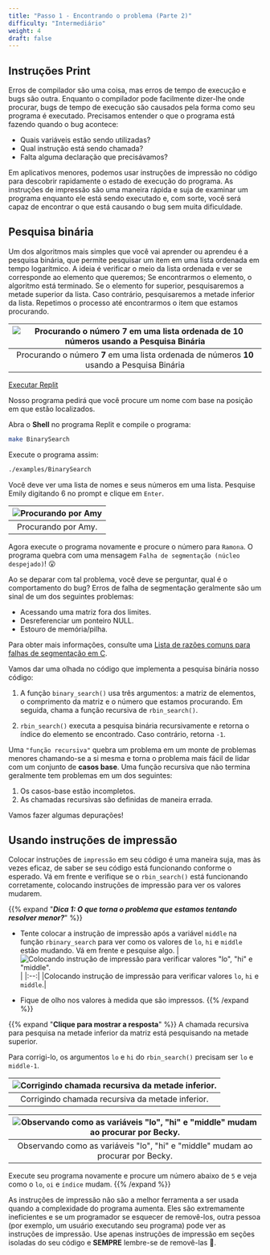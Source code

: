```yaml
---
title: "Passo 1 - Encontrando o problema (Parte 2)"
difficulty: "Intermediário"
weight: 4
draft: false
---
```


## Instruções Print

Erros de compilador são uma coisa, mas erros de tempo de execução e bugs são outra. Enquanto o compilador pode facilmente dizer-lhe onde procurar, bugs de tempo de execução são causados pela forma como seu programa é executado. Precisamos entender o que o programa está fazendo quando o bug acontece:
- Quais variáveis estão sendo utilizadas?
- Qual instrução está sendo chamada? 
- Falta alguma declaração que precisávamos?

Em aplicativos menores, podemos usar instruções de impressão no código para descobrir rapidamente o estado de execução do programa. As instruções de impressão são uma maneira rápida e suja de examinar um programa enquanto ele está sendo executado e, com sorte, você será capaz de encontrar o que está causando o bug sem muita dificuldade.

## Pesquisa binária

Um dos algoritmos mais simples que você vai aprender ou aprendeu é a pesquisa binária, que permite pesquisar um item em uma lista ordenada em tempo logarítmico. A ideia é verificar o meio da lista ordenada e ver se corresponde ao elemento que queremos; Se encontrarmos o elemento, o algoritmo está terminado. Se o elemento for superior, pesquisaremos a metade superior da lista. Caso contrário, pesquisaremos a metade inferior da lista. Repetimos o processo até encontrarmos o item que estamos procurando.

|![Procurando o número 7 em uma lista ordenada de 10 números usando a Pesquisa Binária](../resources/binary_search.svg)|
|:--:|
|Procurando o número **7** em uma lista ordenada de números **10** usando a Pesquisa Binária|

<a class="my-2 mx-4 btn btn-info" href="https://replit.com/@nuevofoundation/Debugging-Samples-C" target="_blank">Executar Replit</a>

Nosso programa pedirá que você procure um nome com base na posição em que estão localizados. 

Abra o **Shell** no programa Replit e compile o programa:
``` bash
make BinarySearch
```

Execute o programa assim:
``` bash
./examples/BinarySearch
```

Você deve ver uma lista de nomes e seus números em uma lista. Pesquise Emily digitando 6 no prompt e clique em `Enter`.

|![Procurando por Amy](../resources/debugging_process_searching_for_amy.svg)|
|:--:|
|Procurando por Amy.|

Agora execute o programa novamente e procure o número para `Ramona`. O programa quebra com uma mensagem `Falha de segmentação (núcleo despejado)`! 😮

Ao se deparar com tal problema, você deve se perguntar, qual é o comportamento do bug?
Erros de falha de segmentação geralmente são um sinal de um dos seguintes problemas:
- Acessando uma matriz fora dos limites.
- Desreferenciar um ponteiro NULL.
- Estouro de memória/pilha.

Para obter mais informações, consulte uma [Lista de razões comuns para falhas de segmentação em C](https://www.tutorialspoint.com/List-of-Common-Reasons-for-Segmentation-Faults-in-C-Cplusplus#:~:text=List%20of%20Common%20Reasons%20for%20Segmentation%20Faults%20in,7%20Stack%20overflow%208%20Writing%20to%20read-only%20memory).

Vamos dar uma olhada no código que implementa a pesquisa binária nosso código:

1. A função `binary_search()` usa três argumentos: a matriz de elementos, o comprimento da matriz e o número que estamos procurando. Em seguida, chama a função recursiva de `rbin_search()`.

2. `rbin_search()` executa a pesquisa binária recursivamente e retorna o índice do elemento se encontrado. Caso contrário, retorna `-1`.

Uma `"função recursiva"` quebra um problema em um monte de problemas menores chamando-se a si mesma e torna o problema mais fácil de lidar com um conjunto de **casos base**. Uma função recursiva que não termina geralmente tem problemas em um dos seguintes:

1. Os casos-base estão incompletos. 
2. As chamadas recursivas são definidas de maneira errada.

Vamos fazer algumas depurações!

## Usando instruções de impressão

Colocar instruções de `impressão` em seu código é uma maneira suja, mas às vezes eficaz, de saber se seu código está funcionando conforme o esperado. Vá em frente e verifique se o `rbin_search()` está funcionando corretamente, colocando instruções de impressão para ver os valores mudarem.

{{% expand "***Dica 1: O que torna o problema que estamos tentando resolver menor?***" %}} 
-  Tente colocar a instrução de impressão após a variável `middle` na função `rbinary_search` para ver como os valores de `lo`, `hi` e `middle` estão mudando. Vá em frente e pesquise algo.
|![Colocando instrução de impressão para verificar valores "lo", "hi" e "middle".](../resources/debugging_process_print_statement.svg)|
|:--:|
|Colocando instrução de impressão para verificar valores `lo`, `hi` e `middle`.|

- Fique de olho nos valores à medida que são impressos.
{{% /expand %}}

{{% expand "**Clique para mostrar a resposta**" %}} 
A chamada recursiva para pesquisa na metade inferior da matriz está pesquisando na metade superior. 

Para corrigi-lo, os argumentos `lo` e `hi` do `rbin_search()` precisam ser `lo` e `middle-1`.

|![Corrigindo chamada recursiva da metade inferior.](../resources/debugging_process_fixing_lowerhalf_search.svg)|
|:--:|
|Corrigindo chamada recursiva da metade inferior.|

|![Observando como as variáveis "lo", "hi" e "middle" mudam ao procurar por Becky.](../resources/debugging_process_searching_for_becky.svg)|
|:--:|
|Observando como as variáveis "lo", "hi" e "middle" mudam ao procurar por Becky.|

Execute seu programa novamente e procure um número abaixo de `5` e veja como o `lo`, `oi` e `índice` mudam.
{{% /expand %}}
<br/>

As instruções de impressão não são a melhor ferramenta a ser usada quando a complexidade do programa aumenta. Eles são extremamente ineficientes e se um programador se esquecer de removê-los, outra pessoa (por exemplo, um usuário executando seu programa) pode ver as instruções de impressão.  Use apenas instruções de impressão em seções isoladas do seu código e **SEMPRE** lembre-se de removê-las 🙂.
